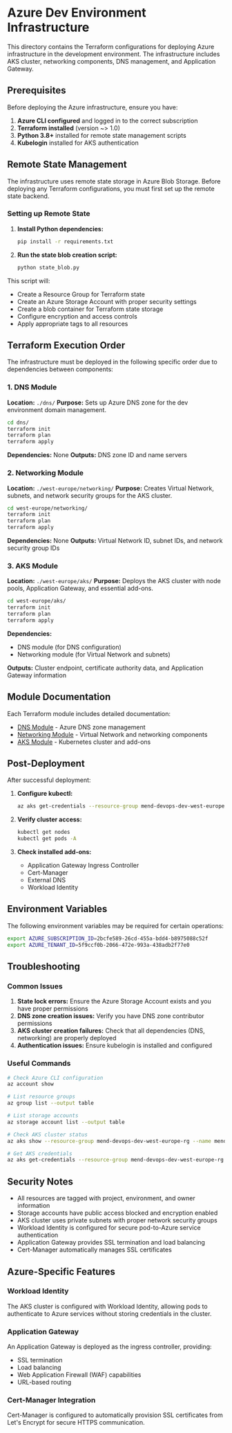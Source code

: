 # Azure Dev Environment Infrastructure

This directory contains the Terraform configurations for deploying Azure infrastructure in the development environment. The infrastructure includes AKS cluster, networking components, DNS management, and Application Gateway.

## Prerequisites

Before deploying the Azure infrastructure, ensure you have:

1. **Azure CLI configured** and logged in to the correct subscription
2. **Terraform installed** (version ~> 1.0)
3. **Python 3.8+** installed for remote state management scripts
4. **Kubelogin** installed for AKS authentication

## Remote State Management

The infrastructure uses remote state storage in Azure Blob Storage. Before deploying any Terraform configurations, you must first set up the remote state backend.

### Setting up Remote State

1. **Install Python dependencies:**
   ```bash
   pip install -r requirements.txt
   ```

2. **Run the state blob creation script:**
   ```bash
   python state_blob.py
   ```

This script will:
- Create a Resource Group for Terraform state
- Create an Azure Storage Account with proper security settings
- Create a blob container for Terraform state storage
- Configure encryption and access controls
- Apply appropriate tags to all resources

## Terraform Execution Order

The infrastructure must be deployed in the following specific order due to dependencies between components:

### 1. DNS Module
**Location:** `./dns/`
**Purpose:** Sets up Azure DNS zone for the dev environment domain management.

```bash
cd dns/
terraform init
terraform plan
terraform apply
```

**Dependencies:** None
**Outputs:** DNS zone ID and name servers

### 2. Networking Module
**Location:** `./west-europe/networking/`
**Purpose:** Creates Virtual Network, subnets, and network security groups for the AKS cluster.

```bash
cd west-europe/networking/
terraform init
terraform plan
terraform apply
```

**Dependencies:** None
**Outputs:** Virtual Network ID, subnet IDs, and network security group IDs

### 3. AKS Module
**Location:** `./west-europe/aks/`
**Purpose:** Deploys the AKS cluster with node pools, Application Gateway, and essential add-ons.

```bash
cd west-europe/aks/
terraform init
terraform plan
terraform apply
```

**Dependencies:** 
- DNS module (for DNS configuration)
- Networking module (for Virtual Network and subnets)

**Outputs:** Cluster endpoint, certificate authority data, and Application Gateway information

## Module Documentation

Each Terraform module includes detailed documentation:

- [DNS Module](./dns/README.md) - Azure DNS zone management
- [Networking Module](./west-europe/networking/README.md) - Virtual Network and networking components
- [AKS Module](./west-europe/aks/README.md) - Kubernetes cluster and add-ons

## Post-Deployment

After successful deployment:

1. **Configure kubectl:**
   ```bash
   az aks get-credentials --resource-group mend-devops-dev-west-europe-rg --name mend-devops-dev-aks
   ```

2. **Verify cluster access:**
   ```bash
   kubectl get nodes
   kubectl get pods -A
   ```

3. **Check installed add-ons:**
   - Application Gateway Ingress Controller
   - Cert-Manager
   - External DNS
   - Workload Identity

## Environment Variables

The following environment variables may be required for certain operations:

```bash
export AZURE_SUBSCRIPTION_ID=2bcfe589-26cd-455a-bdd4-b8975088c52f
export AZURE_TENANT_ID=5f9ccf0b-2066-472e-993a-438adb2f77e0
```

## Troubleshooting

### Common Issues

1. **State lock errors:** Ensure the Azure Storage Account exists and you have proper permissions
2. **DNS zone creation issues:** Verify you have DNS zone contributor permissions
3. **AKS cluster creation failures:** Check that all dependencies (DNS, networking) are properly deployed
4. **Authentication issues:** Ensure kubelogin is installed and configured

### Useful Commands

```bash
# Check Azure CLI configuration
az account show

# List resource groups
az group list --output table

# List storage accounts
az storage account list --output table

# Check AKS cluster status
az aks show --resource-group mend-devops-dev-west-europe-rg --name mend-devops-dev-aks

# Get AKS credentials
az aks get-credentials --resource-group mend-devops-dev-west-europe-rg --name mend-devops-dev-aks
```

## Security Notes

- All resources are tagged with project, environment, and owner information
- Storage accounts have public access blocked and encryption enabled
- AKS cluster uses private subnets with proper network security groups
- Workload Identity is configured for secure pod-to-Azure service authentication
- Application Gateway provides SSL termination and load balancing
- Cert-Manager automatically manages SSL certificates

## Azure-Specific Features

### Workload Identity
The AKS cluster is configured with Workload Identity, allowing pods to authenticate to Azure services without storing credentials in the cluster.

### Application Gateway
An Application Gateway is deployed as the ingress controller, providing:
- SSL termination
- Load balancing
- Web Application Firewall (WAF) capabilities
- URL-based routing

### Cert-Manager Integration
Cert-Manager is configured to automatically provision SSL certificates from Let's Encrypt for secure HTTPS communication.
